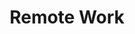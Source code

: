 ---
title: Remote Work
menu:
  sidebar:
    name: Remote Work
    identifier: remote-work
    parent: rules-of-engagement
    weight: 20
---